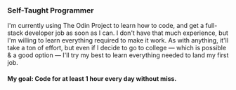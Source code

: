 ### Self-Taught Programmer

I'm currently using The Odin Project to learn how to code, and get a full-stack developer job as soon as I can. I don't have that much experience, but I'm willing to learn everything required to make it work. As with anything, it'll take a ton of effort, but even if I decide to go to college — which is possible & a good option — I'll try my best to learn everything needed to land my first job.

#### My goal: Code for at least 1 hour every day without miss.

<!--
**geomarabreu/geomarabreu** is a ✨ _special_ ✨ repository because its `README.md` (this file) appears on your GitHub profile.

Here are some ideas to get you started:

- 🔭 I’m currently working on ...
- 🌱 I’m currently learning ...
- 👯 I’m looking to collaborate on ...
- 🤔 I’m looking for help with ...
- 💬 Ask me about ...
- 📫 How to reach me: ...
- 😄 Pronouns: ...
- ⚡ Fun fact: ...
-->

